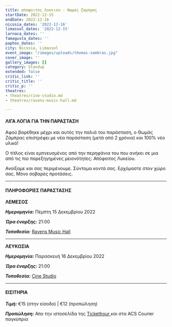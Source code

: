 ```yaml
---
title: αποφοιτος λυκειου - θωμας ζαμπρας
startDate: 2022-12-15
endDate: 2022-12-16
nicosia_dates: '2022-12-16'
limassol_dates: '2022-12-15'
larnaca_dates: ''
famagusta_dates: ''
paphos_dates: ''
city: Nicosia, Limassol
event_image: "/images/uploads/thomas-zambras.jpg"
cover_image: ''
gallery_images: []
category: Standup
extended: false
critic_link: ''
critic_title: ''
critic_p: ''
theatres:
- theatres/cine-studio.md
- theatres/ravens-music-hall.md

---
```

#### ΛΙΓΑ ΛΟΓΙΑ ΓΙΑ ΤΗΝ ΠΑΡΑΣΤΑΣΗ

Αφού βαρέθηκε μέχρι και αυτός την παλιά του παράσταση, o Θωμάς Ζάμπρας επιστρέφει με νέα παράσταση (μετά από 2 χρόνια) και 100% νέο υλικό!

Ο τίτλος είναι εμπνευσμένος από την περηφάνια του που ανήκει σε μια από τις πιο παρεξηγημένες μειονότητες: Απόφοιτος Λυκείου.

Ανοίξαμε και σας περιμένουμε. Σύντομα κοντά σας. Ερχόμαστε στον χώρο σας. Μόνο σοβαρές προτάσεις.

***

#### ΠΛΗΡΟΦΟΡΙΕΣ ΠΑΡΑΣΤΑΣΗΣ

**ΛΕΜΕΣΟΣ**

**_Ημερομηνία:_** Πέμπτη 15 Δεκεμβρίου 2022

**_Ώρα έναρξης:_** 21:00

**_Τοποθεσία:_** [Ravens Music Hall](?#map)

***

**ΛΕΥΚΩΣΙΑ**

**_Ημερομηνία:_** Παρασκευή 16 Δεκεμβρίου 2022

**_Ώρα έναρξης:_** 21:00

**_Τοποθεσία:_** [Cine Studio](?#map)

***

#### ΕΙΣΙΤΗΡΙΑ

**_Τιμή:_** €15 (στην είσοδο) | €12 (προπώληση)

**_Προπώληση:_** Απο την ιστοσελίδα της [Tickethour ](https://shop.tickethour.com/ticketmaster_se_4041.html)και στα ACS Courier παγκύπρια
